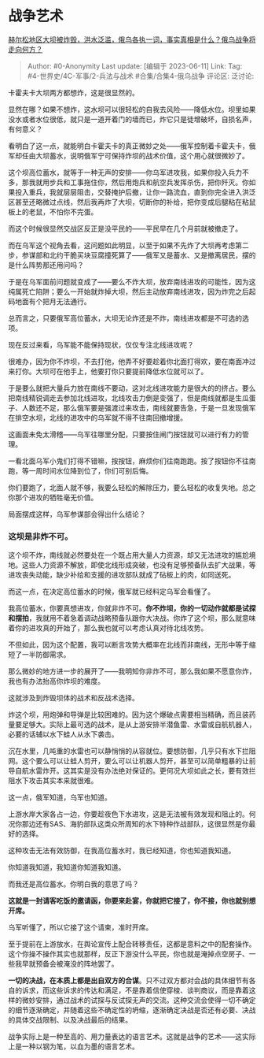 # 战争艺术
[赫尔松地区大坝被炸毁，洪水泛滥，俄乌各执一词，事实真相是什么？俄乌战争将走向何方？](https://www.zhihu.com/question/605068506/answer/3064144211)

> Author: #0-Anonymity
> Last update: [编辑于 2023-06-11]
> Link:
> Tag:  #4-世界史/4C-军事/2-兵法与战术 #合集/合集4-俄乌战争
> 评论区:
> 泛讨论:

卡霍夫卡大坝两方都想炸，这是很显然的。

显然在哪？如果不想炸，这水坝可以很轻松的自我去风险——降低水位。坝里如果没水或者水位很低，就只是一道开着门的墙而已，炸它只是徒增破坏，自损名声，有何意义？

看明白了这一点，就能明白卡霍夫卡的真正微妙之处——俄军控制着卡霍夫卡，俄军却任由大坝蓄水，说明俄军宁可保持炸坝的战术价值，这个用心就很微妙了。

这个坝高位蓄水，就等于一种无声的安排——你乌军进攻我，如果你投入兵力不多，那我就用步兵和工事拖住你，然后用炮兵和航空兵发挥杀伤，把你歼灭。你如果投入重兵，我就层层阻击，交替掩护后撤，让你一路流血，直到你完全进入洪泛区甚至还略微过点线，然后我再炸了大坝，切断你的补给，把你变成后腿粘在粘鼠板上的老鼠，不怕你不完蛋。

而这个时候很显然交战区反正是没平民的——平民早在几个月前就被撤走了。

而在乌军这个视角去看，这问题如此明显，以至于如果不先炸了大坝再考虑第二步，参谋部和北约干脆买块豆腐撞死算了——俄军又是蓄水、又是撤离居民，摆的是什么阵势那还用问吗？

于是在乌军面前问题就变成了——要么不炸大坝，放弃南线进攻的可能性，因为这纯属死亡陷阱；要么一开始就炸掉大坝，然后主动放弃南线进攻，因为炸完之后起码地面有个把月无法通行。

总而言之，只要俄军高位蓄水，大坝无论炸还是不炸，南线进攻都是不可选的选项。

现在反过来看，乌军能不能保持现状，仅仅专注北线进攻呢？

很难办，因为你不炸坝，不去打他，他弄不好要趁着你北面打得欢，要在南面冲过来打你。大坝可在他手上，他要打你只要提前降低水位就可以了。

于是要么就把大量兵力放在南线不要动，这对北线进攻能力是很大的的挤占。要么把南线精锐调走去参加北线进攻，北线攻击力倒是变强了，但是南线就都是生瓜蛋子、人数还不足，那么俄军要是强渡过来攻击，南线就要告急，于是一旦发现俄军在排空水坝，北线的进攻中的乌军就不得不往南回撤增援。

这画面未免太滑稽——乌军往哪里分配，只要按住闸门按钮就可以进行有力的管理。

一看北面乌军小鬼们打得不错嘛，按按钮，麻烦你们往南跑跑。按了按钮你不往南跑，等一周时间水位降到位了，你们可别后悔。

你们要跑了，北面人就不够，我要么轻松的解除压力，要么轻松的收复失地。总之你那个进攻的牺牲毫无价值。

局面摆成这样，乌军参谋部会得出什么结论？

### 这坝是非炸不可。 ###

这个坝不炸，南线就必然要处在一个既占用大量人力资源，却又无法进攻的尴尬境地。这些人力资源不解放，即使北线形成突破，也没有足够预备队去扩大战果，等进攻丧失动能，缺少补给和支援的进攻部队就成了砧板上的肉，如同送死。

而这一点，在决定高位蓄水的时候，俄军就已经料定乌军会看懂了。

我高位蓄水，你要真想进攻，你就非炸不可。**你不炸坝，你的一切动作就都是试探和摆拍**，我就用不着急着调动战略预备队跟你大决战。你炸了这个坝，那么就意味着你的进攻真的开始了，那么我也就可以考虑认真对待北线攻势。

不但如此，因为这个配置，我可以断言攻势大概率在北线而非南线，无形中等于缩短了一半防御需求。

那么微妙的地方进一步的展开了——我明知你非炸不可，那么我如果不愿意你炸，我也有办法抬高你炸坝的难度。

这就涉及到炸毁坝体的战术和反战术选择。

炸这个坝，用炮弹和导弹是比较困难的。因为这个爆破点需要相当精确，而且装药量要足够大。实际上最可选的战术，是从上游安排半潜鱼雷、水雷或自航机器人，必要的话辅以水下蛙人从水下袭击。

沉在水里，几吨重的水雷也可以静悄悄的从容就位。要想防御，几乎只有水下拦阻网。这个要么可以让蛙人剪开，要么可以让机器人剪开，甚至可以简单粗暴的让前导自航水雷炸开。这其实是没有办法绝对保证的。更何况大坝如此之长，要有效拦阻水下攻击其实本来就很难。

这一点，俄军知道，乌军也知道。

上游水岸大家各占一边，你要趁夜色下水进攻，这是无法被有效发现和阻止的。何况你那边还有SAS、海豹部队这类众所周知的水下特种作战部队，这很显然是你最好的选择。

这种攻击无法有效防御，在我高位蓄水时，我已经知道，你也知道我知道。

你知道我知道，我知道你知道我知道。

而我还是高位蓄水。你明白我的意思了吗？

**这就是一封请客吃饭的邀请函，你要来赴宴，你就把它接了，你不接，你也就别想开席。**

乌军听懂了，所以它接了这个请柬，准时开席。

至于提前在上游放水，在舆论宣传上配合转移责任，这都是意料之中的配套操作。这个你操不操作其实也就那样，反正下游没什么平民，你也就是淹掉点空房子、一些我早就预备会被淹没的阵地罢了。

**一切的决战，在本质上都是出自双方的合谋**。只不过双方都对会战的具体细节有各自的诉求，而这些诉求的传达和满足，不是靠着信使穿梭、谈判商议，而是靠着这样的微妙安排，通过战术的试探与反试探无声的交流。这种交流会使得一切不确定的细节逐渐确定，并随着这些不确定性的坍缩，逐渐确定决战是否还有必要、决战的具体交战限制、以及决战最后的结果。

战争实际上是一种至高的、用力量表达的语言艺术。这就是战争的艺术——这实际上是一种以钢为笔，以血为墨的语言艺术。